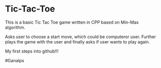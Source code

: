 # Tic-Tac-Toe
This is a basic Tic Tac Toe game written in CPP based on Min-Max algorithm.

Asks user to choose a start move, which could be computeror user.
Further plays the game with the user and finally asks if user wants to play again.

My first steps into github!!!

#Ganalps